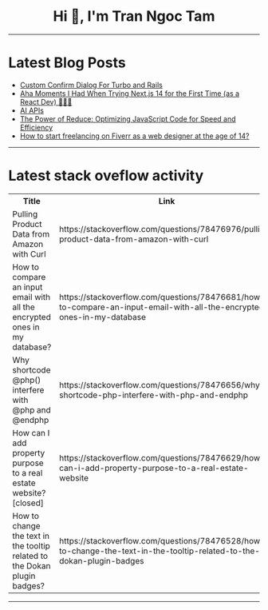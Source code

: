 <h1 align="center">Hi 👋, I'm Tran Ngoc Tam</h1>

---

# Latest Blog Posts 
<!-- BLOG-POST-LIST:START -->
- [Custom Confirm Dialog For Turbo and Rails](https://dev.to/railsdesigner/custom-confirm-dialog-for-turbo-and-rails-3n96)
- [Aha Moments I Had When Trying Next.js 14 for the First Time &lpar;as a React Dev&rpar; 🚀🤯✨](https://dev.to/joannaotmianowska/aha-moments-i-had-when-trying-nextjs-14-for-the-first-time-as-a-react-dev-1mkk)
- [AI APIs](https://dev.to/nikoldimit/ai-apis-c4h)
- [The Power of Reduce: Optimizing JavaScript Code for Speed and Efficiency](https://dev.to/red-dial/the-power-of-reduce-optimizing-javascript-code-for-speed-and-efficiency-3jba)
- [How to start freelancing on Fiverr as a web designer at the age of 14?](https://dev.to/codevsom/how-to-start-freelancing-on-fiverr-as-a-web-designer-at-the-age-of-14-25k1)
<!-- BLOG-POST-LIST:END -->

---

# Latest stack oveflow activity
<table>
  <tr><th>Title</th><th>Link</th></tr>
  <!-- STACKOVERFLOW:START --><tr><td>Pulling Product Data from Amazon with Curl</td><td>https://stackoverflow.com/questions/78476976/pulling-product-data-from-amazon-with-curl</td></tr><tr><td>How to compare an input email with all the encrypted ones in my database?</td><td>https://stackoverflow.com/questions/78476681/how-to-compare-an-input-email-with-all-the-encrypted-ones-in-my-database</td></tr><tr><td>Why shortcode @php&lpar;&rpar; interfere with @php and @endphp</td><td>https://stackoverflow.com/questions/78476656/why-shortcode-php-interfere-with-php-and-endphp</td></tr><tr><td>How can I add property purpose to a real estate website? [closed]</td><td>https://stackoverflow.com/questions/78476629/how-can-i-add-property-purpose-to-a-real-estate-website</td></tr><tr><td>How to change the text in the tooltip related to the Dokan plugin badges?</td><td>https://stackoverflow.com/questions/78476528/how-to-change-the-text-in-the-tooltip-related-to-the-dokan-plugin-badges</td></tr><!-- STACKOVERFLOW:END -->
</table>

---


